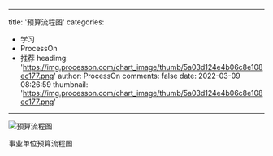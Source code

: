 
---
title: '预算流程图'
categories: 
 - 学习
 - ProcessOn
 - 推荐
headimg: 'https://img.processon.com/chart_image/thumb/5a03d124e4b06c8e108ec177.png'
author: ProcessOn
comments: false
date: 2022-03-09 08:26:59
thumbnail: 'https://img.processon.com/chart_image/thumb/5a03d124e4b06c8e108ec177.png'
---

<div>   
<img class="thumb" alt="预算流程图" src="https://img.processon.com/chart_image/thumb/5a03d124e4b06c8e108ec177.png" referrerpolicy="no-referrer">
<p>事业单位预算流程图</p>  
</div>
            